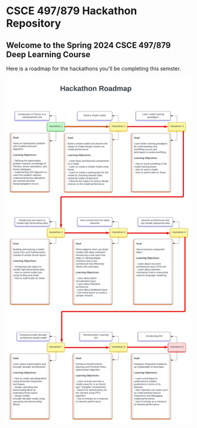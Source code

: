 # CSCE 497/879 Hackathon Repository 

## Welcome to the Spring 2024 CSCE 497/879 Deep Learning Course

Here is a roadmap for the hackathons you'll be completing this semster.

![course-roadmap.png](https://github.com/sscott-cse/Intro-Deep-Learning-Notebooks/blob/master/2024S_hackathons/course-images/hackathon-roadmap.png)
